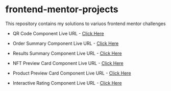 # frontend-mentor-projects
This repository contains my solutions to variuos frontend mentor challenges


- QR Code Component Live URL - [Click Here](https://vishnu-31.github.io/frontend-mentor-projects/qr-code-component-main/)

- Order Summary Component Live URL - [Click Here](https://vishnu-31.github.io/frontend-mentor-projects/order-summary-component-main/)

- Results Summary Component Live URL - [Click Here](https://vishnu-31.github.io/frontend-mentor-projects/results-summary-component-main/)

- NFT Preview Card Component Live URL - [Click Here](https://vishnu-31.github.io/frontend-mentor-projects/nft-preview-card-component-main/)

- Product Preview Card Component Live URL - [Click Here](https://vishnu-31.github.io/frontend-mentor-projects/product-preview-card-component-main/)

- Interactive Rating Component Live URL - [Click Here](https://vishnu-31.github.io/frontend-mentor-projects/interactive-rating-component-main/)
